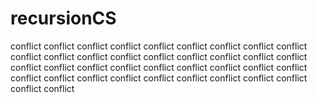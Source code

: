 # recursionCS

conflict
conflict
conflict
conflict
conflict
conflict
conflict
conflict
conflict
conflict
conflict
conflict
conflict
conflict
conflict
conflict
conflict
conflict
conflict
conflict
conflict
conflict
conflict
conflict
conflict
conflict
conflict
conflict
conflict
conflict
conflict
conflict
conflict
conflict
conflict
conflict
conflict
conflict

